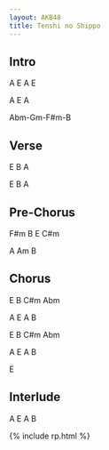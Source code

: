 ```yaml
---
layout: AKB48
title: Tenshi no Shippo
---
```

## Intro 
A E A E 

A E A 

Abm-Gm-F#m-B 

## Verse 
E B A 

E B A 

## Pre-Chorus 
F#m B E C#m 

A Am B 

## Chorus 
E B C#m Abm 

A E A B 

E B C#m Abm 

A E A B 

E 

## Interlude 
A E A B 

{% include rp.html %}
